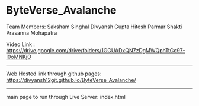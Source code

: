 # ByteVerse_Avalanche
Team Members: Saksham Singhal
              Divyansh Gupta
              Hitesh Parmar
              Shakti Prasanna Mohapatra
 
  Video Link : https://drive.google.com/drive/folders/1GGUADxQN7zDgMWQphTtGc97-I0oMNKjO

****

Web Hosted link through github pages: https://divyansh12git.github.io/ByteVerse_Avalanche/

****
main page to run through Live Server: index.html

